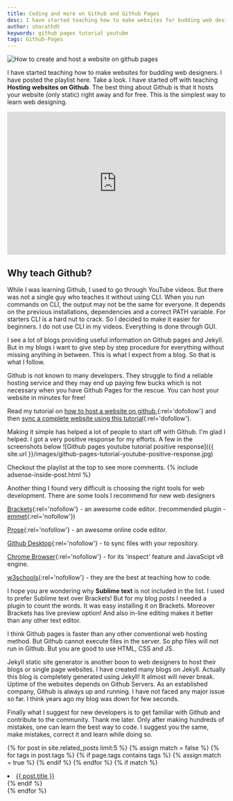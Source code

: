 ```yaml
---
title: Coding and more on Github and Github Pages
desc: I have started teaching how to make websites for budding web designers. I have posted the playlist here. Take a look. I have started off with teaching 'hosting websites on Github' 'how to use github' 'github web hosting' etc.,
author: sharathdt
keywords: github pages tutorial youtube
tags: Github-Pages
---
```


<img alt="How to create and host a website on github pages" title="Create and host a website on github pages screenshot" itemprop="thumbnailUrl" src="{{ site.url }}/images/RGHD-channel-art.jpg">

<i class="fa fa-quote-left fa-3x fa-pull-left fa-border"></i>I have started teaching how to make websites for budding web designers. I have posted the playlist here. Take a look. I have started off with teaching **Hosting websites on Github**. The best thing about Github is that it hosts your website (only static) right away and for free. This is the simplest way to learn web designing. 

<iframe itemscope="" itemprop="video" width="100%" height="330" src="https://www.youtube.com/embed/bwThn0rxv7M?list=PLm_Qt4aKpfKijgP0rDH7FSJOlS9IBGbT1" frameborder="0" allowfullscreen></iframe>



## Why teach Github?
While I was learning Github, I used to go through YouTube videos. But there was not a single guy who teaches it without using CLI. When you run commands on CLI, the output may not be the same for everyone. It depends on the previous installations, dependencies and a correct PATH variable. For starters CLI is a hard nut to crack. So I decided to make it easier for beginners. I do not use CLI in my videos. Everything is done through GUI.

I see a lot of blogs providing useful information on Github pages and Jekyll. But in my blogs i want to give step by step procedure for everything without missing anything in between. This is what I expect from a blog. So that is what I follow.

Github is not known to many developers. They struggle to find a reliable hosting service and they may end up paying few bucks which is not necessary when you have Github Pages for the rescue. You can host your website in minutes for free!

Read my tutorial on [how to host a website on github.](https://blog.webjeda.com/how-to-create-and-host-a-website-on-github-pages/){:rel='dofollow'}
and then [sync a complete website using this tutorial](http://blog.webjeda.com/how-to-sync-files-folders-with-github){:rel='dofollow'}.


Making it simple has helped a lot of people to start off with Github. I'm glad I helped. I got a very positive response for my efforts. A few in the screenshots below
![Github pages youtube tutorial positive response]({{ site.url }}/images/github-pages-tutorial-youtube-positive-response.jpg)

Checkout the playlist at the top to see more comments.
{% include adsense-inside-post.html %}


Another thing I found very difficult is choosing the right tools for web development. There are some tools I recommend for new web designers 

[Brackets](http://brackets.io){:rel='nofollow'} - an awesome code editor. (recommended plugin - [emmet](http://emmet.io/download/){:rel='nofollow'})

[Prose](http://prose.io){:rel='nofollow'} - an awesome online code editor.

[Github Desktop](https://desktop.github.com/){:rel='nofollow'} - to sync files with your repository.

[Chrome Browser](https://www.google.com/chrome/){:rel='nofollow'} - for its 'inspect' feature and JavaScipt v8 engine.

[w3schools](www.w3schools.com/){:rel='nofollow'} - they are the best at teaching how to code.

I hope you are wondering why **Sublime text** is not included in the list. I used to prefer Sublime text over Brackets! But for my blog posts I needed a plugin to count the words. It was easy installing it on Brackets. Moreover Brackets has live preview option!  And also in-line editing makes it better than any other text editor.

I think Github pages is faster than any other conventional web hosting method. But Github cannot execute files in the server. So php files will not run in Github. But you are good to use HTML, CSS and JS. 


Jekyll static site generator is another boon to web designers to host their blogs or single page websites. I have created many blogs on Jekyll. Actually this blog is completely generated using Jekyll! It almost will never break. Uptime of the websites depends on Github Servers. As an established company, Github is always up and running. I have not faced any major issue so far. I think years ago my blog was down for few seconds.


Finally what I suggest for new developers is to get familiar with Github and contribute to the community. Thank me later. Only after making hundreds of mistakes, one can learn the best way to code. I suggest you the same, make mistakes, correct it and learn while doing so.

{% for post in site.related_posts limit:5 %}
  {% assign match = false %}
  {% for tags in post.tags %}
    {% if page.tags contains tags %}
      {% assign match = true %}
    {% endif %}
  {% endfor %}
  {% if match %}
    <li><a href="{{ post.url }}">{{ post.title }}</a></li>
  {% endif %}                       
{% endfor %}
